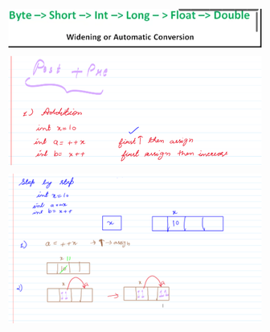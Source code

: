 ![1755970923714](image/tutorial/1755970923714.png)

![1755974053271](image/tutorial/1755974053271.png)

![1755974064867](image/tutorial/1755974064867.png)
